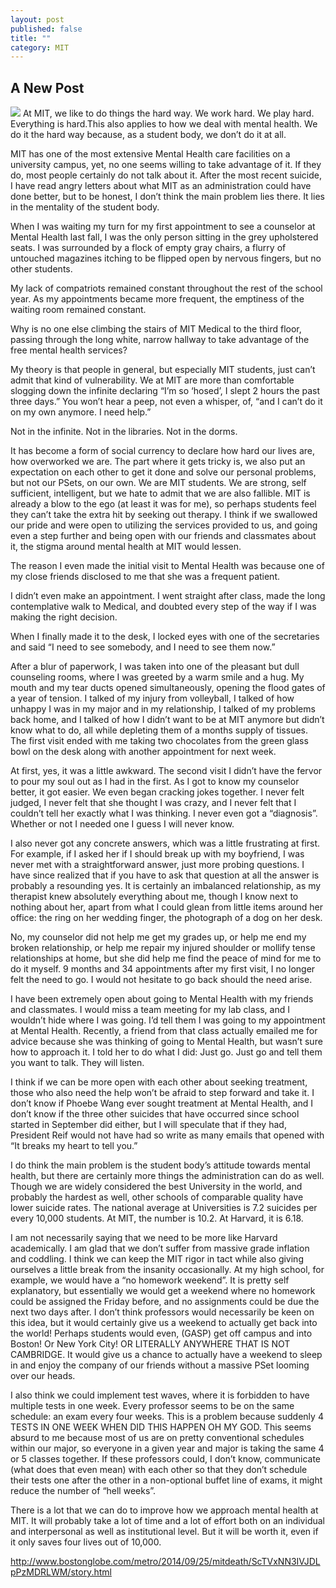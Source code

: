 ```yaml
---
layout: post
published: false
title: ""
category: MIT
---
```


## A New Post
![](/http://media.nbcwashington.com/images/1200*675/student-college-depressed.jpg)
At MIT, we like to do things the hard way. We work hard. We play hard. Everything is hard.This also applies to how we deal with mental health. We do it the hard way because, as a student body, we don’t do it at all.

MIT has one of the most extensive Mental Health care facilities on a university campus, yet, no one seems willing to take advantage of it. If they do, most people certainly do not talk about it. After the most recent suicide, I have read angry letters about what MIT as an administration could have done better, but to be honest, I don’t think the main problem lies there. It lies in the mentality of the student body.

When I was waiting my turn for my first appointment to see a counselor at Mental Health last fall, I was the only person sitting in the grey upholstered seats. I was surrounded by a flock of empty gray chairs, a flurry of untouched magazines itching to be flipped open by nervous fingers, but no other students. 

My lack of compatriots remained constant throughout the rest of the school year. As my appointments became more frequent, the emptiness of the waiting room remained constant.

Why is no one else climbing the stairs of MIT Medical to the third floor, passing through the long white, narrow hallway to take advantage of the free mental health services?

My theory is that people in general, but especially MIT students, just can’t admit that kind of vulnerability. We at MIT are more than comfortable slogging down the infinite declaring “I’m so ‘hosed’, I slept 2 hours the past three days.” You won’t hear a peep, not even a whisper, of, “and I can’t do it on my own anymore. I need help.” 

Not in the infinite. 
Not in the libraries. 
Not in the dorms.

It has become a form of social currency to declare how hard our lives are, how overworked we are. The part where it gets tricky is, we also put an expectation on each other to get it done and solve our personal problems, but not our PSets, on our own. We are MIT students. We are strong, self sufficient, intelligent, but we hate to admit that we are also fallible. MIT is already a blow to the ego (at least it was for me), so perhaps students feel they can’t take the extra hit by seeking out therapy. I think if we swallowed our pride and were open to utilizing the services provided to us, and going even a step further and being open with our friends and classmates about it, the stigma around mental health at MIT would lessen.

The reason I even made the initial visit to Mental Health was because one of my close friends disclosed to me that she was a frequent patient. 

I didn’t even make an appointment. I went straight after class, made the long contemplative walk to Medical, and doubted every step of the way if I was making the right decision. 

When I finally made it to the desk, I locked eyes with one of the secretaries and said “I need to see somebody, and I need to see them now.” 

After a blur of paperwork, I was taken into one of the pleasant but dull counseling rooms, where I was greeted by a warm smile and a hug. My mouth and my tear ducts opened simultaneously, opening the flood gates of a year of tension. I talked of my injury from volleyball, I talked of how unhappy I was in my major and in my relationship, I talked of my problems back home, and I talked of how I didn’t want to be at MIT anymore but didn’t know what to do, all while depleting them of a months supply of tissues. The first visit ended with me taking two chocolates from the green glass bowl on the desk along with another appointment for next week. 

At first, yes, it was a little awkward. The second visit I didn’t have the fervor to pour my soul out as I had in the first. As I got to know my counselor better, it got easier. We even began cracking jokes together.
I never felt judged, I never felt that she thought I was crazy, and I never felt that I couldn’t tell her exactly what I was thinking. I never even got a “diagnosis”. Whether or not I needed one I guess I will never know.

I also never got any concrete answers, which was a little frustrating at first. For example, if I asked her if I should break up with my boyfriend, I was never met with a straightforward answer, just more probing questions. I have since realized that if you have to ask that question at all the answer is probably a resounding yes. It is certainly an imbalanced relationship, as my therapist knew absolutely everything about me, though I know next to nothing about her, apart from what I could glean from little items around her office: the ring on her wedding finger, the photograph of a dog on her desk.

No, my counselor did not help me get my grades up, or help me end my broken relationship, or help me repair my injured shoulder or mollify tense relationships at home, but she did help me find the peace of mind for me to do it myself. 9 months and 34 appointments after my first visit, I no longer felt the need to go. I would not hesitate to go back should the need arise.

I have been extremely open about going to Mental Health with my friends and classmates. I would miss a team meeting for my lab class, and I wouldn’t hide where I was going. I’d tell them I was going to my appointment at Mental Health. Recently, a friend from that class actually emailed me for advice because she was thinking of going to Mental Health, but wasn’t sure how to approach it. I told her to do what I did: Just go. Just go and tell them you want to talk. They will listen.

I think if we can be more open with each other about seeking treatment, those who also need the help won’t be afraid to step forward and take it. I don’t know if Phoebe Wang ever sought treatment at Mental Health, and I don’t know if the three other suicides that have occurred since school started in September did either, but I will speculate that if they had, President Reif would not have had so write as many emails that opened with “It breaks my heart to tell you.”

I do think the main problem is the student body’s attitude towards mental health, but there are certainly more things the administration can do as well. Though we are widely considered the best University in the world, and probably the hardest as well, other schools of comparable quality have lower suicide rates. The national average at Universities is 7.2 suicides per every 10,000 students. At MIT, the number is 10.2. At Harvard, it is 6.18.

I am not necessarily saying that we need to be more like Harvard academically. I am glad that we don’t suffer from massive grade inflation and coddling. I think we can keep the MIT rigor in tact while also giving ourselves a little break from the insanity occasionally. At my high school, for example, we would have a “no homework weekend”. It is pretty self explanatory, but essentially we would get a weekend where no homework could be assigned the Friday before, and no assignments could be due the next two days after. I don’t think professors would necessarily be keen on this idea, but it would certainly give us a weekend to actually get back into the world! Perhaps students would even, (GASP) get off campus and into Boston! Or New York City! OR LITERALLY ANYWHERE THAT IS NOT CAMBRIDGE. It would give us a chance to actually have a weekend to sleep in and enjoy the company of our friends without a massive PSet looming over our heads.

I also think we could implement test waves, where it is forbidden to have multiple tests in one week. Every professor seems to be on the same schedule: an exam every four weeks. This is a problem because suddenly 4 TESTS IN ONE WEEK WHEN DID THIS HAPPEN OH MY GOD. This seems absurd to me because most of us are on pretty conventional schedules within our major, so everyone in a given year and major is taking the same 4 or 5 classes together. If these professors could, I don’t know, communicate (what does that even mean) with each other so that they don’t schedule their tests one after the other in a non-optional buffet line of exams, it might reduce the number of “hell weeks”.

There is a lot that we can do to improve how we approach mental health at MIT. It will probably take a lot of time and a lot of effort both on an individual and interpersonal as well as institutional level. But it will be worth it, even if it only saves four lives out of 10,000.

http://www.bostonglobe.com/metro/2014/09/25/mitdeath/ScTVxNN3IVJDLpPzMDRLWM/story.html
